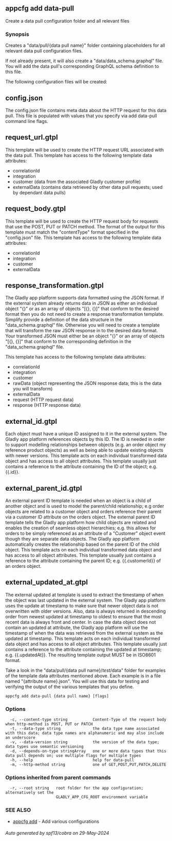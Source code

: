 ## appcfg add data-pull

Create a data pull configuration folder and all relevant files

### Synopsis

Creates a "data/pull/{data pull name}" folder containing placeholders for all relevant 
data pull configuration files.

If not already present, it will also create a "data/data_schema.graphql" file. You will
add the data pull's corresponding GraphQL schema definition to this file.

The following configuration files will be created:

config.json
-----------
The config.json file contains meta data about the HTTP request for this data pull. This
file is populated with values that you specify via add data-pull command line flags.

request_url.gtpl
----------------
This template will be used to create the HTTP request URL associated with the
data pull. This template has access to the following template data attributes:
- correlationId
- integration
- customer (data from the associated Gladly customer profile)
- externalData (contains data retrieved by other data pull requests; used by dependant data pulls)

request_body.gtpl
-----------------
This template will be used to create the HTTP request body for requests that
use the POST, PUT or PATCH method. The format of the output for this template
must match the "contentType" format specified in the "config.json" file. This
template has access to the following template data attributes:
- correlationId
- integration
- customer
- externalData
 
response_transformation.gtpl
----------------------------
The Gladly app platform supports data formatted using the JSON format. If
the external system already returns data in JSON as either an individual
object "{}" or as an array of objects "[{}, {}]" that conform to the desired
format then you do not need to create a response transformation template.
Simplify provide a definition of the data structure in the "data_schema.graphql"
file. Otherwise you will need to create a template that will transform the raw
JSON response in to the desired data format. Your transformed JSON must
either be an object "{}" or an array of objects "[{}, {}]" that conform
to the corresponding definition in the "data_schema.graphql" file.

This template has access to the following template data attributes:
- correlationId
- integration
- customer
- rawData (object representing the JSON response data; this is the data you will transform)
- externalData
- request (HTTP request data)
- response (HTTP response data)

external_id.gtpl
----------------
Each object must have a unique ID assigned to it in the external system. The
Gladly app platform references objects by this ID. The ID is needed in order
to support modelling relationships between objects (e.g. an order object my
reference product objects) as well as being able to update existing objects
with newer versions. This template acts on each individual transformed data
object and has access to all object attributes. This template usually just
contains a reference to the attribute containing the ID of the object;
e.g. {{.id}}.

external_parent_id.gtpl
-----------------------
An external parent ID template is needed when an object is a child of another
object and is used to model the parent/child relationship; e.g order objects
are related to a customer object and orders reference their parent via a
customer ID attribute on the orders object. The external parent ID template tells
the Gladly app platform how child objects are related and enables the creation
of seamless object hierarchies; e.g. this allows for orders to be simply
referenced as an attribute of a "Customer" object event though they are separate
data objects. The Gladly app platform automatically creates the relationship
based on the parent ID of the child object. This template acts on each individual
transformed data object and has access to all object attributes. This template
usually just contains a reference to the attribute containing the parent ID;
e.g. {{.customerId}} of an orders object.

external_updated_at.gtpl
------------------------
The external updated at template is used to extract the timestamp of when
the object was last updated in the external system. The Gladly app platform
uses the update at timestamp to make sure that newer object data is not
overwritten with older versions. Also, data is always returned in descending
order from newest updated at timestamp to oldest to ensure that the most recent
data is always front and center. In case the data object does not contain
an updated at attribute, the Gladly app platform will use the timestamp of
when the data was retrieved from the external system as the updated at
timestamp. This template acts on each individual transformed data object and
has access to all object attributes. This template usually just contains
a reference to the attribute containing the updated at timestamp;
e.g. {{.updatedAt}}. The resulting template output MUST be in ISO8601 format.


Take a look in the "data/pull/{data pull name}/_test_/data" folder for examples
of the template data attributes mentioned above. Each example is in a file
named "{attribute name}.json". You will use this data for testing and verifying
the output of the various templates that you define.


```
appcfg add data-pull {data pull name} [flags]
```

### Options

```
  -c, --content-type string           Content-Type of the request body when http-method is POST, PUT or PATCH
  -t, --data-type string              the data type name associated with this data; data type names are alphanumeric and may also include an underscore
  -v, --data-version string           the version of the data type; data types use semantic versioning
  -d, --depends-on-type stringArray   one or more data types that this data pull depends on; use multiple flags for multiple types
  -h, --help                          help for data-pull
  -m, --http-method string            one of GET,POST,PUT,PATCH,DELETE
```

### Options inherited from parent commands

```
  -r, --root string   root folder for the app configuration; alternatively set the
                      GLADLY_APP_CFG_ROOT environment variable
```

### SEE ALSO

* [appcfg add](appcfg_add.md)	 - Add various configurations

###### Auto generated by spf13/cobra on 29-May-2024
